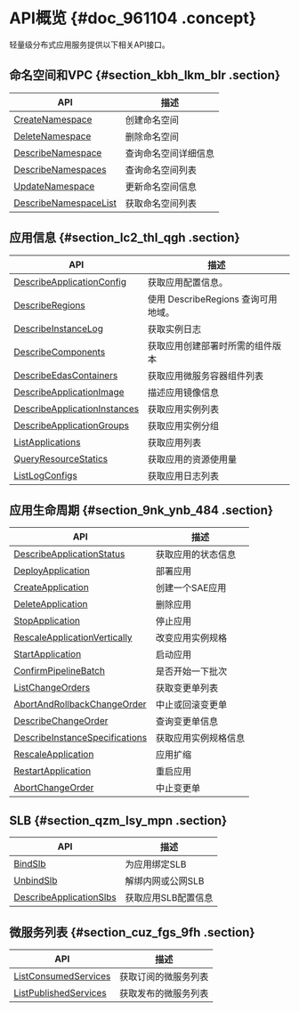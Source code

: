 # API概览 {#doc_961104 .concept}

轻量级分布式应用服务提供以下相关API接口。

## 命名空间和VPC {#section_kbh_lkm_blr .section}

|API|描述|
|---|--|
|[CreateNamespace](cn.zh-CN/API参考/命名空间和VPC/CreateNamespace.md)|创建命名空间|
|[DeleteNamespace](cn.zh-CN/API参考/命名空间和VPC/DeleteNamespace.md)|删除命名空间|
|[DescribeNamespace](cn.zh-CN/API参考/命名空间和VPC/DescribeNamespace.md)|查询命名空间详细信息|
|[DescribeNamespaces](cn.zh-CN/API参考/命名空间和VPC/DescribeNamespaces.md)|查询命名空间列表|
|[UpdateNamespace](cn.zh-CN/API参考/命名空间和VPC/UpdateNamespace.md)|更新命名空间信息|
|[DescribeNamespaceList](cn.zh-CN/API参考/命名空间和VPC/DescribeNamespaceList.md)|获取命名空间列表|

## 应用信息 {#section_lc2_thl_qgh .section}

|API|描述|
|---|--|
|[DescribeApplicationConfig](cn.zh-CN/API参考/应用信息/DescribeApplicationConfig.md)|获取应用配置信息。|
|[DescribeRegions](cn.zh-CN/API参考/应用信息/DescribeRegions.md)|使用 DescribeRegions 查询可用地域。|
|[DescribeInstanceLog](cn.zh-CN/API参考/应用信息/DescribeInstanceLog.md)|获取实例日志|
|[DescribeComponents](cn.zh-CN/API参考/应用信息/DescribeComponents.md)|获取应用创建部署时所需的组件版本|
|[DescribeEdasContainers](cn.zh-CN/API参考/应用信息/DescribeEdasContainers.md)|获取应用微服务容器组件列表|
|[DescribeApplicationImage](cn.zh-CN/API参考/应用信息/DescribeApplicationImage.md)|描述应用镜像信息|
|[DescribeApplicationInstances](cn.zh-CN/API参考/应用信息/DescribeApplicationInstances.md)|获取应用实例列表|
|[DescribeApplicationGroups](cn.zh-CN/API参考/应用信息/DescribeApplicationGroups.md)|获取应用实例分组|
|[ListApplications](cn.zh-CN/API参考/应用信息/ListApplications.md)|获取应用列表|
|[QueryResourceStatics](cn.zh-CN/API参考/应用信息/QueryResourceStatics.md)|获取应用的资源使用量|
|[ListLogConfigs](cn.zh-CN/API参考/应用信息/ListLogConfigs.md)|获取应用日志列表|

## 应用生命周期 {#section_9nk_ynb_484 .section}

|API|描述|
|---|--|
|[DescribeApplicationStatus](cn.zh-CN/API参考/应用生命周期/DescribeApplicationStatus.md)|获取应用的状态信息|
|[DeployApplication](cn.zh-CN/API参考/应用生命周期/DeployApplication.md)|部署应用|
|[CreateApplication](cn.zh-CN/API参考/应用生命周期/CreateApplication.md)|创建一个SAE应用|
|[DeleteApplication](cn.zh-CN/API参考/应用生命周期/DeleteApplication.md)|删除应用|
|[StopApplication](cn.zh-CN/API参考/应用生命周期/StopApplication.md)|停止应用|
|[RescaleApplicationVertically](cn.zh-CN/API参考/应用生命周期/RescaleApplicationVertically.md)|改变应用实例规格|
|[StartApplication](cn.zh-CN/API参考/应用生命周期/StartApplication.md)|启动应用|
|[ConfirmPipelineBatch](cn.zh-CN/API参考/应用生命周期/ConfirmPipelineBatch.md)|是否开始一下批次|
|[ListChangeOrders](cn.zh-CN/API参考/应用生命周期/ListChangeOrders.md)|获取变更单列表|
|[AbortAndRollbackChangeOrder](cn.zh-CN/API参考/应用生命周期/AbortAndRollbackChangeOrder.md)|中止或回滚变更单|
|[DescribeChangeOrder](cn.zh-CN/API参考/应用生命周期/DescribeChangeOrder.md)|查询变更单信息|
|[DescribeInstanceSpecifications](cn.zh-CN/API参考/应用生命周期/DescribeInstanceSpecifications.md)|获取应用实例规格信息|
|[RescaleApplication](cn.zh-CN/API参考/应用生命周期/RescaleApplication.md)|应用扩缩|
|[RestartApplication](cn.zh-CN/API参考/应用生命周期/RestartApplication.md)|重启应用|
|[AbortChangeOrder](cn.zh-CN/API参考/应用生命周期/AbortChangeOrder.md)|中止变更单|

## SLB {#section_qzm_lsy_mpn .section}

|API|描述|
|---|--|
|[BindSlb](cn.zh-CN/API参考/SLB/BindSlb.md)|为应用绑定SLB|
|[UnbindSlb](cn.zh-CN/API参考/SLB/UnbindSlb.md)|解绑内网或公网SLB|
|[DescribeApplicationSlbs](cn.zh-CN/API参考/SLB/DescribeApplicationSlbs.md)|获取应用SLB配置信息|

## 微服务列表 {#section_cuz_fgs_9fh .section}

|API|描述|
|---|--|
|[ListConsumedServices](cn.zh-CN/API参考/微服务列表/ListConsumedServices.md)|获取订阅的微服务列表|
|[ListPublishedServices](cn.zh-CN/API参考/微服务列表/ListPublishedServices.md)|获取发布的微服务列表|

